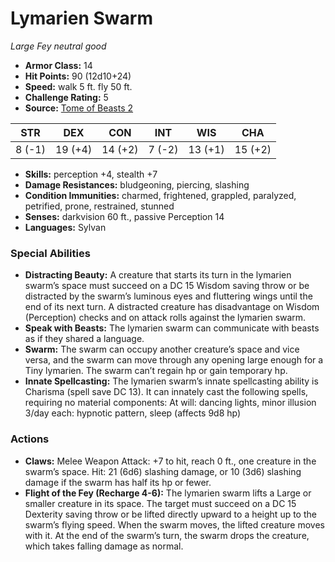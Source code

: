 # Lymarien Swarm

*Large* *Fey* *neutral good*

- **Armor Class:** 14
- **Hit Points:** 90 (12d10+24)
- **Speed:** walk 5 ft. fly 50 ft.
- **Challenge Rating:** 5
- **Source:** [Tome of Beasts 2](https://koboldpress.com/kpstore/product/tome-of-beasts-2-for-5th-edition/)

| STR | DEX | CON | INT | WIS | CHA |
| --- | --- | --- | --- | --- | --- |
| 8 (-1) | 19 (+4) | 14 (+2) | 7 (-2) | 13 (+1) | 15 (+2) |

- **Skills:** perception +4, stealth +7
- **Damage Resistances:** bludgeoning, piercing, slashing
- **Condition Immunities:** charmed, frightened, grappled, paralyzed, petrified, prone, restrained, stunned
- **Senses:** darkvision 60 ft., passive Perception 14
- **Languages:** Sylvan
### Special Abilities
- **Distracting Beauty:** A creature that starts its turn in the lymarien swarm’s space must succeed on a DC 15 Wisdom saving throw or be distracted by the swarm’s luminous eyes and fluttering wings until the end of its next turn. A distracted creature has disadvantage on Wisdom (Perception) checks and on attack rolls against the lymarien swarm.
- **Speak with Beasts:** The lymarien swarm can communicate with beasts as if they shared a language.
- **Swarm:** The swarm can occupy another creature’s space and vice versa, and the swarm can move through any opening large enough for a Tiny lymarien. The swarm can’t regain hp or gain temporary hp.
- **Innate Spellcasting:** The lymarien swarm’s innate spellcasting ability is Charisma (spell save DC 13). It can innately cast the following spells, requiring no material components: At will: dancing lights, minor illusion 3/day each: hypnotic pattern, sleep (affects 9d8 hp)
### Actions
- **Claws:** Melee Weapon Attack: +7 to hit, reach 0 ft., one creature in the swarm’s space. Hit: 21 (6d6) slashing damage, or 10 (3d6) slashing damage if the swarm has half its hp or fewer.
- **Flight of the Fey (Recharge 4-6):** The lymarien swarm lifts a Large or smaller creature in its space. The target must succeed on a DC 15 Dexterity saving throw or be lifted directly upward to a height up to the swarm’s flying speed. When the swarm moves, the lifted creature moves with it. At the end of the swarm’s turn, the swarm drops the creature, which takes falling damage as normal.

